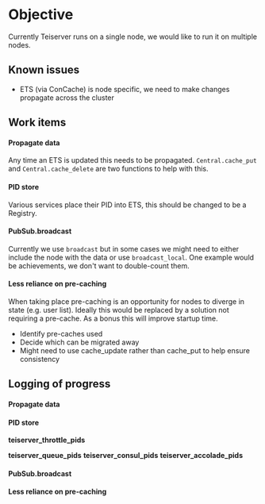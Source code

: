# Objective
Currently Teiserver runs on a single node, we would like to run it on multiple nodes.

## Known issues
- ETS (via ConCache) is node specific, we need to make changes propagate across the cluster

## Work items
#### Propagate data
Any time an ETS is updated this needs to be propagated. `Central.cache_put` and `Central.cache_delete` are two functions to help with this.

#### PID store
Various services place their PID into ETS, this should be changed to be a Registry.

#### PubSub.broadcast
Currently we use `broadcast` but in some cases we might need to either include the node with the data or use `broadcast_local`. One example would be achievements, we don't want to double-count them.

#### Less reliance on pre-caching
When taking place pre-caching is an opportunity for nodes to diverge in state (e.g. user list). Ideally this would be replaced by a solution not requiring a pre-cache. As a bonus this will improve startup time.
- Identify pre-caches used
- Decide which can be migrated away
- Might need to use cache_update rather than cache_put to help ensure consistency

## Logging of progress
#### Propagate data


#### PID store
**teiserver_throttle_pids**


**teiserver_queue_pids**
**teiserver_consul_pids**
**teiserver_accolade_pids**





#### PubSub.broadcast


#### Less reliance on pre-caching

